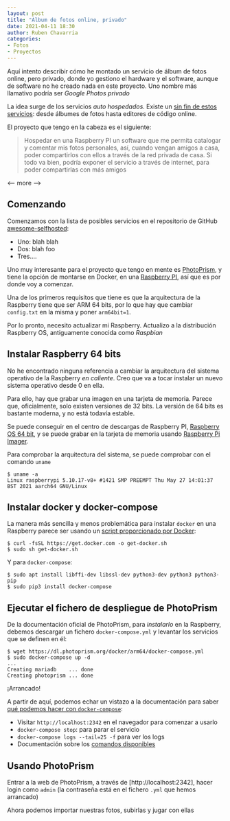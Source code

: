 ```yaml
---
layout: post
title: "Álbum de fotos online, privado"
date: 2021-04-11 18:30
author: Ruben Chavarria
categories:
- Fotos
- Proyectos
---
```


Aquí intento describir cómo he montado un servicio de álbum de fotos online, pero privado,
donde yo gestiono el hardware y el software, aunque de software no he creado nada en este proyecto.
Uno nombre más llamativo podría ser *Google Photos privado*

La idea surge de los servicios *auto hospedados*. Existe un [sin fin de estos servicios][1]: desde
álbumes de fotos hasta editores de código online.

El proyecto que tengo en la cabeza es el siguiente:

> Hospedar en una Raspberry PI un software que me permita catalogar y comentar mis fotos personales,
> así, cuando vengan amigos a casa, poder compartirlos con ellos a través de la red privada de casa.
> Si todo va bien, podría exponer el servicio a través de internet, para poder compartirlas con más
> amigos

<-- more -->

## Comenzando

Comenzamos con la lista de posibles servicios en el repositorio de GitHub [awesome-selfhosted][1]:

- Uno: blah blah
- Dos: blah foo
- Tres....

Uno muy interesante para el proyecto que tengo en mente es [PhotoPrism][2], y tiene la opción de
montarse en Docker, en una [Raspberry PI][3], así que es por donde voy a comenzar.

Una de los primeros requisitos que tiene es que la arquitectura de la Raspberry tiene que ser
ARM 64 bits, por lo que hay que cambiar `config.txt` en la misma y poner `arm64bit=1`.

Por lo pronto, necesito actualizar mi Raspberry. Actualizo a la distribución Raspberry OS,
antiguamente conocida como *Raspbian*

## Instalar Raspberry 64 bits

No he encontrado ninguna referencia a cambiar la arquitectura del sistema operativo
de la Raspberry *en caliente*. Creo que va a tocar instalar un nuevo sistema
operativo desde 0 en ella.

Para ello, hay que grabar una imagen en una tarjeta de memoria. Parece que,
oficialmente, solo existen versiones de 32 bits. La versión de 64 bits es bastante
moderna, y no está todavía estable.

Se puede conseguir en el centro de descargas de Raspberry PI,
[Raspberry OS 64 bit][4], y se puede grabar en la tarjeta de memoria usando
[Raspberry Pi Imager][5].

Para comprobar la arquitectura del sistema, se puede comprobar con el comando
`uname`

```
$ uname -a
Linux raspberrypi 5.10.17-v8+ #1421 SMP PREEMPT Thu May 27 14:01:37 BST 2021 aarch64 GNU/Linux
```

## Instalar docker y docker-compose

La manera más sencilla y menos problemática para instalar `docker` en una Raspberry
parece ser usando un [script proporcionado por Docker][6]:

```
$ curl -fsSL https://get.docker.com -o get-docker.sh
$ sudo sh get-docker.sh
```

Y para `docker-compose`:

```
$ sudo apt install libffi-dev libssl-dev python3-dev python3 python3-pip
$ sudo pip3 install docker-compose
```

## Ejecutar el fichero de despliegue de PhotoPrism

De la documentación oficial de PhotoPrism, para *instalarlo* en la Raspberry,
debemos descargar un fichero `docker-compose.yml` y levantar los servicios que
se definen en él:

```
$ wget https://dl.photoprism.org/docker/arm64/docker-compose.yml
$ sudo docker-compose up -d
...
Creating mariadb    ... done
Creating photoprism ... done
```

¡Arrancado!

A partir de aquí, podemos echar un vistazo a la documentación para saber
[qué podemos hacer con `docker-compose`][7]:

- Visitar `http://localhost:2342` en el navegador para comenzar a usarlo
- `docker-compose stop`: para parar el servicio
- `docker-compose logs --tail=25 -f` para ver los logs
- Documentación sobre los [comandos disponibles][8]

## Usando PhotoPrism

Entrar a la web de PhotoPrism, a través de [http://localhost:2342], hacer login
como `admin` (la contraseña está en el fichero `.yml` que hemos arrancado)

Ahora podemos importar nuestras fotos, subirlas y jugar con ellas

[1]: https://github.com/awesome-selfhosted/awesome-selfhosted
[2]: https://docs.photoprism.org/
[3]: https://docs.photoprism.org/getting-started/raspberry-pi/
[4]: https://downloads.raspberrypi.org/raspios_arm64/images/raspios_arm64-2021-04-09/2021-03-04-raspios-buster-arm64.zip
[5]: https://www.raspberrypi.org/software/
[6]: https://docs.docker.com/engine/install/debian/#install-using-the-convenience-script
[7]: https://docs.photoprism.org/getting-started/docker-compose/
[8]: https://docs.photoprism.org/getting-started/docker-compose/#command-reference
